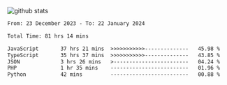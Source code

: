 
![github stats](https://github-readme-stats.vercel.app/api?username=realmahd1&show_icons=true&theme=codeSTACKr&hide_rank=true&count_private=true)

<!--START_SECTION:waka-->

```txt
From: 23 December 2023 - To: 22 January 2024

Total Time: 81 hrs 14 mins

JavaScript       37 hrs 21 mins  >>>>>>>>>>>--------------   45.98 %
TypeScript       35 hrs 37 mins  >>>>>>>>>>>--------------   43.85 %
JSON             3 hrs 26 mins   >------------------------   04.24 %
PHP              1 hr 35 mins    -------------------------   01.96 %
Python           42 mins         -------------------------   00.88 %
```

<!--END_SECTION:waka-->
